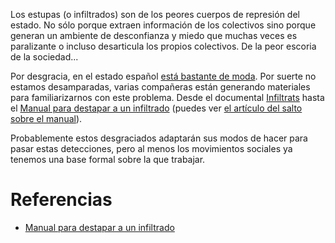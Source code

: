 Los estupas (o infiltrados) son de los peores cuerpos de represión del estado. No sólo porque extraen información de los colectivos sino porque generan un ambiente de desconfianza y miedo que muchas veces es paralizante o incluso desarticula los propios colectivos. De la peor escoria de la sociedad...

Por desgracia, en el estado español [está bastante de moda](https://www.elsaltodiario.com/montajes-policiales). Por suerte no estamos desamparadas, varias compañeras están generando materiales para familiarizarnos con este problema. Desde el documental [Infiltrats](https://www.3cat.cat/3cat/infiltrats/video/6319194/) hasta el [Manual para destapar a un infiltrado](https://doscuadrados.es/colaboraciones.html) (puedes ver [el artículo del salto sobre el manual](https://www.elsaltodiario.com/represion/manual-infiltrado-policial-espionaje-policia-directa)).

Probablemente estos desgraciados adaptarán sus modos de hacer para pasar estas detecciones, pero al menos los movimientos sociales ya tenemos una base formal sobre la que trabajar.

# Referencias

- [Manual para destapar a un infiltrado](https://doscuadrados.es/colaboraciones.html)
